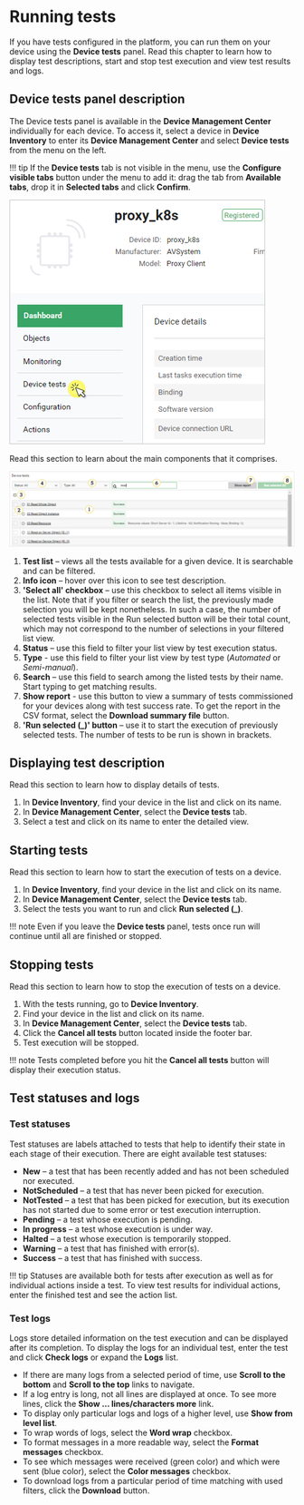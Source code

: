 # Running tests

If you have tests configured in the platform, you can run them on your device using the **Device tests** panel. Read this chapter to learn how to display test descriptions, start and stop test execution and view test results and logs.

## Device tests panel description

The Device tests panel is available in the **Device Management Center** individually for each device. To access it, select a device in **Device Inventory** to enter its **Device Management Center** and select **Device tests** from the menu on the left.

!!! tip
    If the **Device tests** tab is not visible in the menu, use the **Configure visible tabs** button under the menu to add it: drag the tab from **Available tabs**, drop it in **Selected tabs** and click **Confirm**.

![Device tests tab in DMC](images/image101.png "Device tests tab in DMC")

Read this section to learn about the main components that it comprises.

![The device tests panel](images/image066.png "The Device tests panel")

1.	**Test list** – views all the tests available for a given device. It is searchable and can be filtered.
2.	**Info icon** – hover over this icon to see test description.
3.	**'Select all' checkbox** – use this checkbox to select all items visible in the list. Note that if you filter or search the list, the previously made selection you will be kept nonetheless. In such a case, the number of selected tests visible in the Run selected button will be their total count, which may not correspond to the number of selections in your filtered list view.
4.	**Status** – use this field to filter your list view by test execution status.
5. **Type** - use this field to filter your list view by test type (*Automated* or *Semi-manual*).
6.	**Search** – use this field to search among the listed tests by their name. Start typing to get matching results.
7. **Show report** - use this button to view a summary of tests commissioned for your devices along with test success rate. To get the report in the CSV format, select the **Download summary file** button.
8.	**'Run selected (_)' button** – use it to start the execution of previously selected tests. The number of tests to be run is shown in brackets.

##	Displaying test description

Read this section to learn how to display details of tests.

1.	In **Device Inventory**, find your device in the list and click on its name.
2.	In **Device Management Center**, select the **Device tests** tab.
3.	Select a test and click on its name to enter the detailed view.

##	Starting tests

Read this section to learn how to start the execution of tests on a device.

1.	In **Device Inventory**, find your device in the list and click on its name.
2.	In **Device Management Center**, select the **Device tests** tab.
3.	Select the tests you want to run and click **Run selected (_)**.

!!! note
    Even if you leave the **Device tests** panel, tests once run will continue until all are finished or stopped.

##	Stopping tests

Read this section to learn how to stop the execution of tests on a device.

1.	With the tests running, go to **Device Inventory**.
2.	Find your device in the list and click on its name.
3.	In **Device Management Center**, select the **Device tests** tab.
4.	Click the **Cancel all tests** button located inside the footer bar.
5.	Test execution will be stopped.

!!! note
    Tests completed before you hit the **Cancel all tests** button will display their execution status.

##	Test statuses and logs

###	Test statuses

Test statuses are labels attached to tests that help to identify their state in each stage of their execution. There are eight available test statuses:

-	**New** – a test that has been recently added and has not been scheduled nor executed.
-	**NotScheduled** – a test that has never been picked for execution.
-	**NotTested** – a test that has been picked for execution, but its execution has not started due to some error or test execution interruption.
-	**Pending** – a test whose execution is pending.
-	**In progress** – a test whose execution is under way.
-	**Halted** – a test whose execution is temporarily stopped.
-	**Warning** – a test that has finished with error(s).
-	**Success** – a test that has finished with success.

!!! tip
    Statuses are available both for tests after execution as well as for individual actions inside a test. To view test results for individual actions, enter the finished test and see the action list.

###	Test logs

Logs store detailed information on the test execution and can be displayed after its completion. To display the logs for an individual test, enter the test and click **Check logs** or expand the **Logs** list.

-	If there are many logs from a selected period of time, use **Scroll to the bottom** and **Scroll to the top** links to navigate.
-	If a log entry is long, not all lines are displayed at once. To see more lines, click the **Show … lines/characters more** link.
-	To display only particular logs and logs of a higher level, use **Show from level list**.
-	To wrap words of logs, select the **Word wrap** checkbox.
-	To format messages in a more readable way, select the **Format messages** checkbox.
-	To see which messages were received (green color) and which were sent (blue color), select the **Color messages** checkbox.
-	To download logs from a particular period of time matching with used filters, click the **Download** button.
